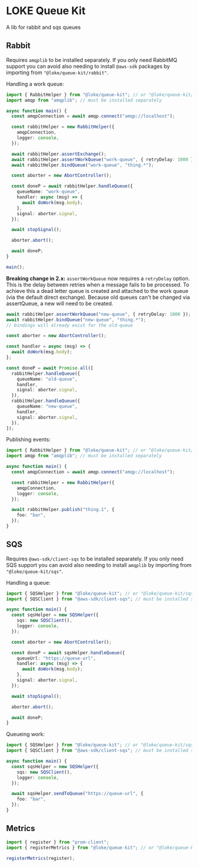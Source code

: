 # LOKE Queue Kit

A lib for rabbit and sqs queues

## Rabbit

Requires `amqplib` to be installed separately. If you only need RabbitMQ support you can avoid also needing to install `@aws-sdk` packages by importing from `"@loke/queue-kit/rabbit"`.

Handling a work queue:

```ts
import { RabbitHelper } from "@loke/queue-kit"; // or "@loke/queue-kit/rabbit"
import amqp from "amqplib"; // must be installed separately

async function main() {
  const amqpConnection = await amqp.connect("amqp://localhost");

  const rabbitHelper = new RabbitHelper({
    amqpConnection,
    logger: console,
  });

  await rabbitHelper.assertExchange();
  await rabbitHelper.assertWorkQueue("work-queue", { retryDelay: 1000 });
  await rabbitHelper.bindQueue("work-queue", "thing.*");

  const aborter = new AbortController();

  const doneP = await rabbitHelper.handleQueue({
    queueName: "work-queue",
    handler: async (msg) => {
      await doWork(msg.body);
    },
    signal: aborter.signal,
  });

  await stopSignal();

  aborter.abort();

  await doneP;
}

main();
```

**Breaking change in 2.x:** `assertWorkQueue` now requires a `retryDelay` option. This is the delay between retries when a message fails to be processed. To achieve this a dead letter queue is created and attached to the work queue (via the default direct exchange). Because old queues can't be changed via assertQueue, a new will need to be created.

```ts
await rabbitHelper.assertWorkQueue("new-queue", { retryDelay: 1000 });
await rabbitHelper.bindQueue("new-queue", "thing.*");
// bindings will already exist for the old-queue

const aborter = new AbortController();

const handler = async (msg) => {
  await doWork(msg.body);
};

const doneP = await Promise.all([
  rabbitHelper.handleQueue({
    queueName: "old-queue",
    handler,
    signal: aborter.signal,
  }),
  rabbitHelper.handleQueue({
    queueName: "new-queue",
    handler,
    signal: aborter.signal,
  }),
]);
```

Publishing events:

```ts
import { RabbitHelper } from "@loke/queue-kit"; // or "@loke/queue-kit/rabbit"
import amqp from "amqplib"; // must be installed separately

async function main() {
  const amqpConnection = await amqp.connect("amqp://localhost");

  const rabbitHelper = new RabbitHelper({
    amqpConnection,
    logger: console,
  });

  await rabbitHelper.publish("thing.1", {
    foo: "bar",
  });
}
```

## SQS

Requires `@aws-sdk/client-sqs` to be installed separately. If you only need SQS support you can avoid also needing to install `amqplib` by importing from `"@loke/queue-kit/sqs"`.

Handling a queue:

```ts
import { SQSHelper } from "@loke/queue-kit"; // or "@loke/queue-kit/sqs"
import { SQSClient } from "@aws-sdk/client-sqs"; // must be installed separately

async function main() {
  const sqsHelper = new SQSHelper({
    sqs: new SQSClient(),
    logger: console,
  });

  const aborter = new AbortController();

  const doneP = await sqsHelper.handleQueue({
    queueUrl: "https://queue-url",
    handler: async (msg) => {
      await doWork(msg.body);
    },
    signal: aborter.signal,
  });

  await stopSignal();

  aborter.abort();

  await doneP;
}
```

Queueing work:

```ts
import { SQSHelper } from "@loke/queue-kit"; // or "@loke/queue-kit/sqs"
import { SQSClient } from "@aws-sdk/client-sqs"; // must be installed separately

async function main() {
  const sqsHelper = new SQSHelper({
    sqs: new SQSClient(),
    logger: console,
  });

  await sqsHelper.sendToQueue("https://queue-url", {
    foo: "bar",
  });
}
```

## Metrics

```ts
import { register } from "prom-client";
import { registerMetrics } from "@loke/queue-kit"; // or "@loke/queue-kit/rabbit" or "@loke/queue-kit/sqs"

registerMetrics(register);
```
